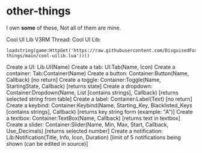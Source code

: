 # other-things

I own **some** of these, Not all of them are mine.

Cool UI Lib V3RM Thread: 
Cool UI Lib: 
```
loadstring(game:HttpGet('https://raw.githubusercontent.com/DisguisedFox94/other-things/main/cool-uilib.lua'))()
```
Create a UI: Lib.UI(Name)
Create a tab: UI:Tab(Name, Icon)
Create a container: Tab:Container(Name) 
Create a button: Container:Button(Name, Callback) [no return]
Create a toggle: Container:Toggle(Name, StartingState, Callback) [returns state]
Create a dropdown: Container:Dropdown(Name, List [contains strings], Callback) [returns selected string from table]
Create a label: Container:Label(Text) [no return]
Create a keybind: Container:Keybind(Name, Starting_Key, Blacklisted_Keys [contains strings], Callback) [returns key string form (example: "A")]
Create a textbox: Container:TextBox(Name, Callback) [returns text in textbox]
Create a slider: Container:Slider(Name, Min, Max, Start, Callback, Use_Decimals) [returns selected number]
Create a notification: Lib:Notification(Title, Info, Icon, Duration) [limit of 5 notifications being shown (can be edited in source)]

